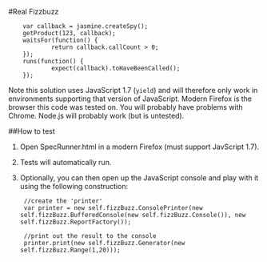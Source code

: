 #Real Fizzbuzz

        var callback = jasmine.createSpy();
        getProduct(123, callback);
        waitsFor(function() {
                return callback.callCount > 0;
        });
        runs(function() {
                expect(callback).toHaveBeenCalled();
        });
    
Note this solution uses JavaScript 1.7 (`yield`) and will therefore only work in environments supporting that version of JavaScript. Modern Firefox is the browser this code was tested on. You will probably have problems with Chrome. Node.js will probably work (but is untested).

##How to test

1. Open SpecRunner.html in a modern Firefox (must support JavScript 1.7).
2. Tests will automatically run.
3. Optionally, you can then open up the JavaScript console and play with it using the following construction:

        //create the 'printer'
        var printer = new self.fizzBuzz.ConsolePrinter(new self.fizzBuzz.BufferedConsole(new self.fizzBuzz.Console()), new self.fizzBuzz.ReportFactory());

        //print out the result to the console
        printer.print(new self.fizzBuzz.Generator(new self.fizzBuzz.Range(1,20)));
